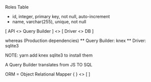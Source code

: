 Roles Table

- id, integer, primary key, not null, auto-increment
- name, varchar(255), unique, not null

[ API <> Query Builder ] <> [ Driver <> DB ]

whereas (Production dependencies)
** Query Builder: knex
** Driver: sqlite3

NOTE: yarn add knex sqlite3 to install them

A Query Builder translates from JS TO SQL

ORM = Object Relational Mapper { } <> [ ]

